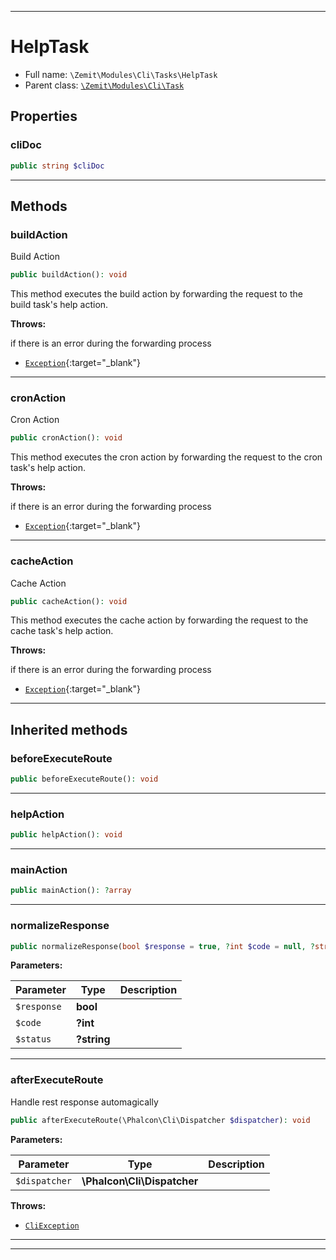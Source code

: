 ***

# HelpTask





* Full name: `\Zemit\Modules\Cli\Tasks\HelpTask`
* Parent class: [`\Zemit\Modules\Cli\Task`](../Task.md)



## Properties


### cliDoc



```php
public string $cliDoc
```






***

## Methods


### buildAction

Build Action

```php
public buildAction(): void
```

This method executes the build action by forwarding the request to the build task's help action.









**Throws:**
<p>if there is an error during the forwarding process</p>

- [`Exception`](https://docs.phalcon.io/latest/api/){:target="_blank"}



***

### cronAction

Cron Action

```php
public cronAction(): void
```

This method executes the cron action by forwarding the request to the cron task's help action.









**Throws:**
<p>if there is an error during the forwarding process</p>

- [`Exception`](https://docs.phalcon.io/latest/api/){:target="_blank"}



***

### cacheAction

Cache Action

```php
public cacheAction(): void
```

This method executes the cache action by forwarding the request to the cache task's help action.









**Throws:**
<p>if there is an error during the forwarding process</p>

- [`Exception`](https://docs.phalcon.io/latest/api/){:target="_blank"}



***


## Inherited methods


### beforeExecuteRoute



```php
public beforeExecuteRoute(): void
```












***

### helpAction



```php
public helpAction(): void
```












***

### mainAction



```php
public mainAction(): ?array
```












***

### normalizeResponse



```php
public normalizeResponse(bool $response = true, ?int $code = null, ?string $status = null): array
```








**Parameters:**

| Parameter | Type | Description |
|-----------|------|-------------|
| `$response` | **bool** |  |
| `$code` | **?int** |  |
| `$status` | **?string** |  |





***

### afterExecuteRoute

Handle rest response automagically

```php
public afterExecuteRoute(\Phalcon\Cli\Dispatcher $dispatcher): void
```








**Parameters:**

| Parameter | Type | Description |
|-----------|------|-------------|
| `$dispatcher` | **\Phalcon\Cli\Dispatcher** |  |




**Throws:**

- [`CliException`](../../../Exception/CliException.md)



***


***

